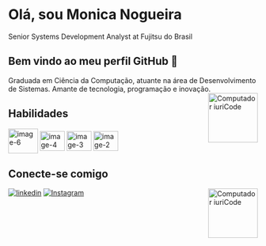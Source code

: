 #  Olá, sou Monica Nogueira

Senior Systems Development Analyst at Fujitsu do Brasil
## Bem vindo ao meu perfil GitHub 👋
Graduada em Ciência da Computação, atuante na área de Desenvolvimento de Sistemas.
Amante de tecnologia, programação e inovação. 
<img src="https://github.com/monikerajava/monikerajava.github.io/assets/63762364/0c4d2431-da15-436d-9621-388dfa7f2bb5" min-width="100px" max-width="100px" width="100px" align="right" alt="Computador iuriCode">


## Habilidades
<div style="display: inline_block">
  <img align="center" alt="image-6" height="50" width="60" src="https://github.com/monikerajava/monikerajava.github.io/assets/63762364/211798af-cc9d-42b3-b763-55f53054af07">
  <img align="center" alt="image-4" height="40" width="50" src="https://github.com/monikerajava/monikerajava.github.io/assets/63762364/441f2dbb-8203-4aed-9f2d-dc0ed2eeffec">
  <img align="center" alt="image-3" height="40" width="50" src="https://github.com/monikerajava/monikerajava.github.io/assets/63762364/f00b4257-f0a8-435a-a2f0-ec7ad954961b">
  <img align="center" alt="image-2" height="40" width="50" src="https://github.com/monikerajava/monikerajava.github.io/assets/63762364/003624b8-1edb-4bb5-ba77-311aeb5f2e5f">
</div>

## Conecte-se comigo
[![linkedin](https://img.shields.io/badge/linkedin-0A66C2?style=for-the-badge&logo=linkedin&logoColor)](https://www.linkedin.com/in/monica-domingos-nogueira)
[![Instagram](https://img.shields.io/badge/Instagram-000?style=for-the-badge&logo=instagram)](https://www.instagram.com/monikera/)
<img src="https://github.com/monikerajava/monikerajava.github.io/assets/63762364/9e0e3b46-f831-434b-b37d-c55bf84c1275" min-width="100px" max-width="100px" width="100px" align="right" alt="Computador iuriCode">
